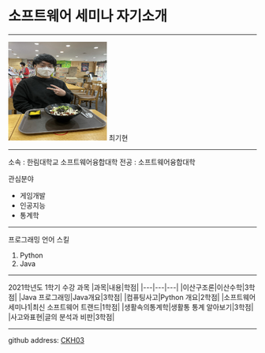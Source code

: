 # 소프트웨어 세미나 자기소개
---
<img src=ckh.jpeg height=200 width=200>
최기현

---

소속 : 한림대학교 소프트웨어융합대학
전공 : 소프트웨어융합대학

관심분야
* 게임개발
* 인공지능
* 통계학

---

프로그래밍 언어 스킬
1. Python
2. Java

---

2021학년도 1학기 수강 과목
|과목|내용|학점|
|---|---|---|
|이산구조론|이산수학|3학점|
|Java 프로그래밍|Java개요|3학점|
|컴퓨팅사고|Python 개요|2학점|
|소프트웨어세미나1|최신 소프트웨어 트랜드|1학점|
|생활속의통계학|생활통 통계 알아보기|3학점|
|사고와표현|글의 분석과 비판|3학점|

---

github address: [CKH03][github]

[github]:http://github.com/CKH03

